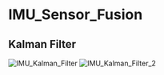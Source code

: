 # IMU_Sensor_Fusion

## Kalman Filter
![IMU_Kalman_Filter](https://github.com/user-attachments/assets/ae579d85-77f2-4541-817b-b68f127bc67d)
![IMU_Kalman_Filter_2](https://github.com/user-attachments/assets/f3d69cab-1bd0-490f-a9d7-985299235bf9)
